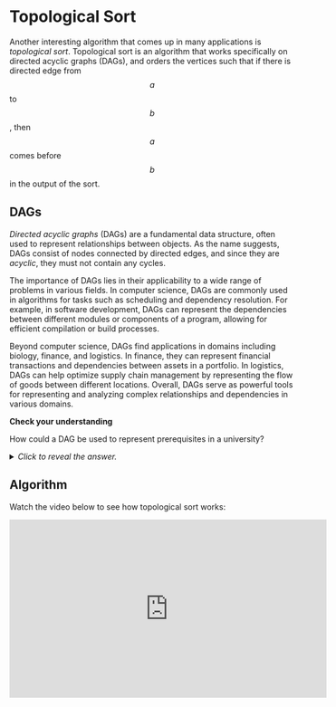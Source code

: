 # Topological Sort

Another interesting algorithm that comes up in many applications is *topological sort*. Topological sort is an algorithm that works specifically on directed acyclic graphs (DAGs), and orders the vertices such that if there is directed edge from $$a$$ to $$b$$, then $$a$$ comes before $$b$$ in the output of the sort.

## DAGs

*Directed acyclic graphs* (DAGs) are a fundamental data structure, often used to represent relationships between objects. As the name suggests, DAGs consist of nodes connected by directed edges, and since they are *acyclic*, they must not contain any cycles.

The importance of DAGs lies in their applicability to a wide range of problems in various fields. In computer science, DAGs are commonly used in algorithms for tasks such as scheduling and dependency resolution. For example, in software development, DAGs can represent the dependencies between different modules or components of a program, allowing for efficient compilation or build processes.

Beyond computer science, DAGs find applications in domains including biology, finance, and logistics. In finance, they can represent financial transactions and dependencies between assets in a portfolio. In logistics, DAGs can help optimize supply chain management by representing the flow of goods between different locations. Overall, DAGs serve as powerful tools for representing and analyzing complex relationships and dependencies in various domains.

<aside>
<b>Check your understanding</b>
<p>How could a DAG be used to represent prerequisites in a university?</p>
<details>
<summary>
<i>Click to reveal the answer.</i>
</summary>
<p><b>Answer.</b> Prerequisites for classes would be very natural to represent using a DAG, since by their nature, they are directed (you have to take one class before another), and they are acyclic (you don't have classes that are requisites of each other). Therefore, a DAG nicely models the concept of prerequisites.
</details>
</aside>

## Algorithm

Watch the video below to see how topological sort works:

<center>
<iframe width="560" height="315" src="https://www.youtube.com/embed/guJkbg-gnLM?si=Xbs4eT2yme5q9Ynt" title="YouTube video player" frameborder="0" allow="accelerometer; autoplay; clipboard-write; encrypted-media; gyroscope; picture-in-picture; web-share" referrerpolicy="strict-origin-when-cross-origin" allowfullscreen></iframe>
</center>

